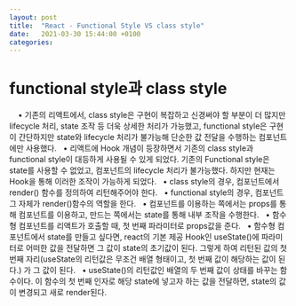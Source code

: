 ```yaml
---
layout: post
title:  "React - Functional Style VS class style"
date:   2021-03-30 15:44:00 +0100
categories:
---
```


# functional style과 class style
&nbsp;
&nbsp;
• 기존의 리액트에서, class style은 구현이 복잡하고 신경써야 할 부분이 더 많지만 lifecycle 처리, 
  state 조작 등 더욱 상세한 처리가 가능했고, functional style은 구현이 간단하지만 state와 
  lifecycle 처리가 불가능해 단순한 값 전달을 수행하는 컴포넌트에만 사용했다.
&nbsp;
• 리액트에 Hook 개념이 등장하면서 기존의 class style과 functional style이 대등하게 
  사용될 수 있게 되었다. 기존의 Functional style은 state를 사용할 수 없었고, 컴포넌트의 
  lifecycle 처리가 불가능했다. 하지만 현재는 Hook을 통해 이러한 조작이 가능하게 되었다.
&nbsp;
• class style의 경우, 컴포넌트에서 render() 함수를 정의하여 리턴해주어야 한다.
&nbsp;
• functional style의 경우, 컴포넌트 그 자체가 render()함수의 역할을 한다.
&nbsp;
• 컴포넌트를 이용하는 쪽에서는 props를 통해 컴포넌트를 이용하고, 만드는 쪽에서는 state를 통해 
  내부 조작을 수행한다.
&nbsp;
• 함수형 컴포넌트를 리액트가 호출할 때, 첫 번째 파라미터로 props값을 준다.
&nbsp;
• 함수형 컴포넌트에서 state를 만들고 싶다면, react의 기본 제공 Hook인 useState()에 
  파라미터로 어떠한 값을 전달하면 그 값이 state의 초기값이 된다. 그렇게 하여 리턴된 값의 
  첫 번째 자리(useState의 리턴값은 무조건 배열 형태이고, 첫 번째 값이 해당하는 값이 된다.)
  가 그 값이 된다.
&nbsp;
• useState()의 리턴값인 배열의 두 번째 값이 상태를 바꾸는 함수이다. 이 함수의 첫 번째 인자로 
  해당 state에 넣고자 하는 값을 전달하면, state의 값이 변경되고 새로 render된다.


